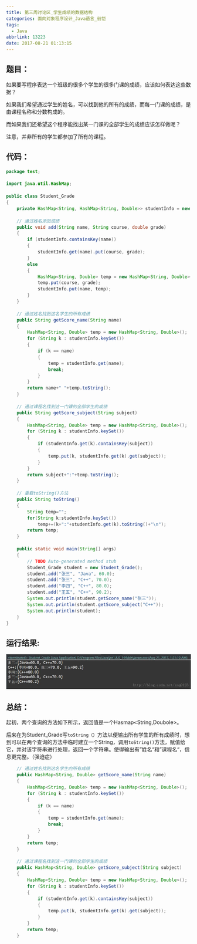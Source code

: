 ```yaml
---
title: 第三周讨论区_学生成绩的数据结构
categories: 面向对象程序设计_Java语言_翁恺
tags:
  - Java
abbrlink: 13223
date: 2017-08-21 01:13:15
---
```


## 题目：

如果要写程序表达一个班级的很多个学生的很多门课的成绩，应该如何表达这些数据？

如果我们希望通过学生的姓名，可以找到他的所有的成绩，而每一门课的成绩，是由课程名称和分数构成的。

而如果我们还希望这个程序能找出某一门课的全部学生的成绩应该怎样做呢？

注意，并非所有的学生都参加了所有的课程。

## 代码：
```Java
package test;

import java.util.HashMap;

public class Student_Grade
{
	private HashMap<String, HashMap<String, Double>> studentInfo = new HashMap<String, HashMap<String, Double>>();

	// 通过姓名添加成绩
	public void add(String name, String course, double grade)
	{
		if (studentInfo.containsKey(name))
		{
			studentInfo.get(name).put(course, grade);
		}
		else
		{
			HashMap<String, Double> temp = new HashMap<String, Double>();
			temp.put(course, grade);
			studentInfo.put(name, temp);
		}
	}

	// 通过姓名找到这名学生的所有成绩
	public String getScore_name(String name)
	{
		HashMap<String, Double> temp = new HashMap<String, Double>();
		for (String k : studentInfo.keySet())
		{
			if (k == name)
			{
				temp = studentInfo.get(name);
				break;
			}
		}
		return name+" "+temp.toString();
	}

	// 通过课程名找到这一门课的全部学生的成绩
	public String getScore_subject(String subject)
	{
		HashMap<String, Double> temp = new HashMap<String, Double>();
		for (String k : studentInfo.keySet())
		{
			if (studentInfo.get(k).containsKey(subject))
			{
				temp.put(k, studentInfo.get(k).get(subject));
			}
		}
		return subject+":"+temp.toString();
	}

	// 重载toString()方法
	public String toString()
	{
		String temp="";
		for(String k:studentInfo.keySet())
			temp+=(k+":"+studentInfo.get(k).toString()+"\n");
		return temp;
	}

	public static void main(String[] args)
	{
		// TODO Auto-generated method stub
		Student_Grade student = new Student_Grade();
		student.add("张三", "Java", 60.0);
		student.add("张三", "C++", 70.0);
		student.add("李四", "C++", 80.0);
		student.add("王五", "C++", 90.2);
		System.out.println(student.getScore_name("张三"));
		System.out.println(student.getScore_subject("C++"));
		System.out.println(student);
	}
}

```
## 运行结果:

![](/images/20170821012136233.jpg)
## 总结：

起初，两个查询的方法如下所示，返回值是一个Hasmap&lt;String,Doubole&gt;。

后来在为Student_Grade写`toString（）`方法以便输出所有学生的所有成绩时，想到可以在两个查询的方法中临时建立一个String，调用`toString()`方法，赋值给它，并对该字符串进行处理，返回一个字符串。使得输出有”姓名“和”课程名“，信息更完整。（强迫症）
```Java
	// 通过姓名找到这名学生的所有成绩
	public HashMap<String, Double> getScore_name(String name)
	{
		HashMap<String, Double> temp = new HashMap<String, Double>();
		for (String k : studentInfo.keySet())
		{
			if (k == name)
			{
				temp = studentInfo.get(name);
				break;
			}
		}
		return temp;
	}

	// 通过课程名找到这一门课的全部学生的成绩
	public HashMap<String, Double> getScore_subject(String subject)
	{
		HashMap<String, Double> temp = new HashMap<String, Double>();
		for (String k : studentInfo.keySet())
		{
			if (studentInfo.get(k).containsKey(subject))
			{
				temp.put(k, studentInfo.get(k).get(subject));
			}
		}
		return temp;
	}
```